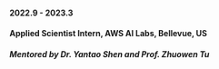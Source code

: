 #### 2022.9 - 2023.3
#### Applied Scientist Intern, AWS AI Labs, Bellevue, US
##### Mentored by Dr. Yantao Shen and Prof. Zhuowen Tu

